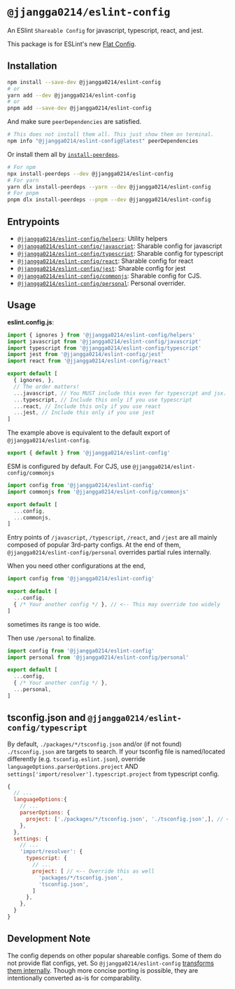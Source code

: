 # `@jjangga0214/eslint-config`

An ESlint `Shareable Config` for javascript, typescript, react, and jest.

This package is for ESLint's new [Flat Config](https://eslint.org/blog/2022/08/new-config-system-part-1/).

## Installation

```sh
npm install --save-dev @jjangga0214/eslint-config
# or
yarn add --dev @jjangga0214/eslint-config
# or
pnpm add --save-dev @jjangga0214/eslint-config
```

And make sure `peerDependencies` are satisfied.

```sh
# This does not install them all. This just show them on terminal.
npm info "@jjangga0214/eslint-config@latest" peerDependencies
```

Or install them all by [`install-peerdeps`](https://openbase.com/js/install-peerdeps/documentation).

```bash
# For npm
npx install-peerdeps --dev @jjangga0214/eslint-config
# For yarn
yarn dlx install-peerdeps --yarn --dev @jjangga0214/eslint-config
# For pnpm
pnpm dlx install-peerdeps --pnpm --dev @jjangga0214/eslint-config
```

## Entrypoints

- [`@jjangga0214/eslint-config/helpers`](https://github.com/jjangga0214/node-configs/blob/main/packages/src/eslint-config/helpers.ts): Utility helpers
- [`@jjangga0214/eslint-config/javascript`](https://github.com/jjangga0214/node-configs/blob/main/packages/src/eslint-config/javascript.ts): Sharable config for javascript
- [`@jjangga0214/eslint-config/typescript`](https://github.com/jjangga0214/node-configs/blob/main/packages/src/eslint-config/typescript.ts): Sharable config for typescript
- [`@jjangga0214/eslint-config/react`](https://github.com/jjangga0214/node-configs/blob/main/packages/src/eslint-config/react.ts): Sharable config for react
- [`@jjangga0214/eslint-config/jest`](https://github.com/jjangga0214/node-configs/blob/main/packages/src/eslint-config/jest.ts): Sharable config for jest
- [`@jjangga0214/eslint-config/commonjs`](https://github.com/jjangga0214/node-configs/blob/main/packages/src/eslint-config/commonjs.ts): Sharable config for CJS.
- [`@jjangga0214/eslint-config/personal`](https://github.com/jjangga0214/node-configs/blob/main/packages/src/eslint-config/personal.ts): Personal overrider.

## Usage

**eslint.config.js**:

```js
import { ignores } from '@jjangga0214/eslint-config/helpers'
import javascript from '@jjangga0214/eslint-config/javascript'
import typescript from '@jjangga0214/eslint-config/typescript'
import jest from '@jjangga0214/eslint-config/jest'
import react from '@jjangga0214/eslint-config/react'

export default [
  { ignores, },
  // The order matters!
  ...javascript, // You MUST include this even for typescript and jsx.
  ...typescript, // Include this only if you use typescript
  ...react, // Include this only if you use react
  ...jest, // Include this only if you use jest
]
```

The example above is equivalent to the default export of `@jjangga0214/eslint-config`.

```js
export { default } from '@jjangga0214/eslint-config'
```

ESM is configured by default.
For CJS, use `@jjangga0214/eslint-config/commonjs`

```js
import config from '@jjangga0214/eslint-config'
import commonjs from '@jjangga0214/eslint-config/commonjs'

export default [
  ...config,
  ...commonjs,
]
```

Entry points of `/javascript`, `/typescript`, `/react`, and `/jest` are all mainly composed of popular 3rd-party configs.
At the end of them, `@jjangga0214/eslint-config/personal` overrides partial rules internally.

When you need other configurations at the end,

```js
import config from '@jjangga0214/eslint-config'

export default [
  ...config,
  { /* Your another config */ }, // <-- This may override too widely
]
```

sometimes its range is too wide.

Then use `/personal` to finalize.

```js
import config from '@jjangga0214/eslint-config'
import personal from '@jjangga0214/eslint-config/personal'

export default [
  ...config,
  { /* Your another config */ },
  ...personal,
]
```

## tsconfig.json and `@jjangga0214/eslint-config/typescript`

By default, `./packages/*/tsconfig.json` and/or (if not found) `./tsconfig.json` are targets to search.
If your tsconfig file is named/located differently (e.g. `tsconfig.eslint.json`),
override
`languageOptions.parserOptions.project`
AND
`settings['import/resolver'].typescript.project`
 from typescript config.

```js
{
  // ...
  languageOptions:{
    // ...
    parserOptions: {
      project: ['./packages/*/tsconfig.json', './tsconfig.json',], // <-- Override it
    },
  },
  settings: {
    // ...
    'import/resolver': {
      typescript: {
        // ...
        project: [ // <-- Override this as well
          'packages/*/tsconfig.json',
          'tsconfig.json',
        ]
      },
    },
  }
}
```

## Development Note

The config depends on other popular shareable configs.
Some of them do not provide flat configs, yet.
So `@jjangga0214/eslint-config` [transforms them internally](https://github.com/eslint/eslint/discussions/16291).
Though more concise porting is possible, they are intentionally converted as-is for comparability.
